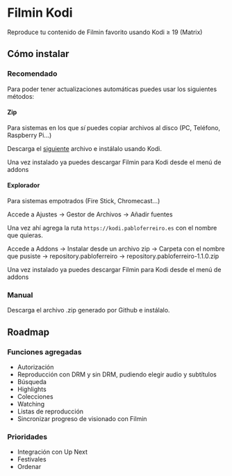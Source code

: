 # Filmin Kodi
Reproduce tu contenido de Filmin favorito usando Kodi ≥ 19 (Matrix)

## Cómo instalar
### Recomendado
Para poder tener actualizaciones automáticas puedes usar los siguientes métodos:
#### Zip
Para sistemas en los que _sí_ puedes copiar archivos al disco (PC, Teléfono, Raspberry Pi...)

Descarga el [siguiente](https://kodi.pabloferreiro.es/repository.pabloferreiro/repository.pabloferreiro-1.1.0.zip) archivo e instálalo usando Kodi.

Una vez instalado ya puedes descargar Filmin para Kodi desde el menú de addons
#### Explorador
Para sistemas empotrados (Fire Stick, Chromecast...)

Accede a Ajustes -> Gestor de Archivos -> Añadir fuentes

Una vez ahí agrega la ruta `https://kodi.pabloferreiro.es` con el nombre que quieras.

Accede a Addons -> Instalar desde  un archivo zip -> Carpeta con el nombre que pusiste -> repository.pabloferreiro -> repository.pabloferreiro-1.1.0.zip

Una vez instalado ya puedes descargar Filmin para Kodi desde el menú de addons

### Manual
Descarga el archivo .zip generado por Github e instálalo.

## Roadmap
### Funciones agregadas
* Autorización
* Reproducción con DRM y sin DRM, pudiendo elegir audio y subtítulos
* Búsqueda
* Highlights
* Colecciones
* Watching
* Listas de reproducción
* Sincronizar progreso de visionado con Filmin

### Prioridades
* Integración con Up Next
* Festivales
* Ordenar
